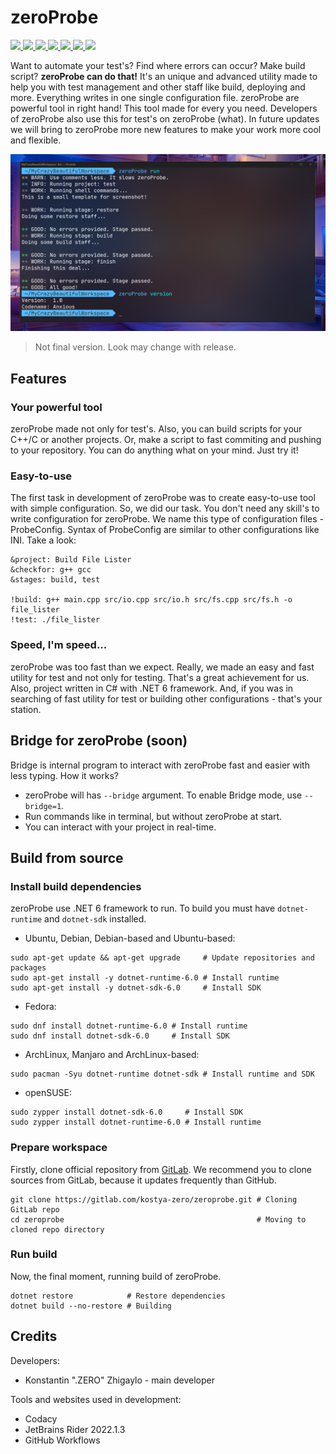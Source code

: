 # zeroProbe

<div id="badges" >
    <a href="https://www.codacy.com/gl/kostya-zero/zeroprobe/dashboard?utm_source=gitlab.com&amp;utm_medium=referral&amp;utm_content=kostya-zero/zeroprobe&amp;utm_campaign=Badge_Grade">
        <img src="https://app.codacy.com/project/badge/Grade/ee24203115c542b08553b7e071a14b88"/>
    </a>
    <a href="https://github.com/kostya-zero/zeroProbe/actions/workflows/dotnet.yml">
        <img src="https://github.com/kostya-zero/zeroProbe/actions/workflows/dotnet.yml/badge.svg?branch=main"/>
    </a>
    <a href="https://img.shields.io/github/commit-activity/w/kostya-zero/zeroProbe">
        <img src="https://img.shields.io/github/commit-activity/w/kostya-zero/zeroProbe"/>
    </a>
    <a href="https://img.shields.io/github/last-commit/kostya-zero/zeroProbe">
        <img src="https://img.shields.io/github/last-commit/kostya-zero/zeroProbe"/>
    </a>
    <a href="https://img.shields.io/github/last-commit/kostya-zero/zeroProbe">
        <img src="https://img.shields.io/github/last-commit/kostya-zero/zeroProbe"/>
    </a>
    <a href="https://gitlab.com/kostya-zero/zeroprobe">
        <img src="https://img.shields.io/badge/GitLab-repository-orange?logo=gitlab&"/>
    </a>
    <a href="https://github.com/kostya-zero/zeroProbe">
        <img src="https://img.shields.io/badge/GitHub-repository-232323?logo=github&"/>
    </a>
 </div>

Want to automate your test's? 
Find where errors can occur? 
Make build script? 
**zeroProbe can do that!** 
It's an unique and advanced utility made to help you with test management and other staff like build, deploying and more.
Everything writes in one single configuration file.
zeroProbe are powerful tool in right hand! 
This tool made for every you need.
Developers of zeroProbe also use this for test's on zeroProbe (what).
In future updates we will bring to zeroProbe more new features to make your work more cool and flexible.


![img.png](img.png)
> Not final version. Look may change with release.

## Features
### Your powerful tool
zeroProbe made not only for test's.
Also, you can build scripts for your C++/C or another projects.
Or, make a script to fast commiting and pushing to your repository.
You can do anything what on your mind.
Just try it!

### Easy-to-use
The first task in development of zeroProbe was to create easy-to-use tool with simple configuration.
So, we did our task.
You don't need any skill's to write configuration for zeroProbe. 
We name this type of configuration files - ProbeConfig.
Syntax of ProbeConfig are similar to other configurations like INI.
Take a look:
```
&project: Build File Lister
&checkfor: g++ gcc
&stages: build, test

!build: g++ main.cpp src/io.cpp src/io.h src/fs.cpp src/fs.h -o file_lister
!test: ./file_lister
```

### Speed, I'm speed...
zeroProbe was too fast than we expect.
Really, we made an easy and fast utility for test and not only for testing.
That's a great achievement for us.
Also, project written in C# with .NET 6 framework.
And, if you was in searching of fast utility for test or building other configurations - that's your station.

## Bridge for zeroProbe (soon)
Bridge is internal program to interact with zeroProbe fast and easier with less typing.
How it works?
- zeroProbe will has `--bridge` argument. To enable Bridge mode, use `--bridge=1`. 
- Run commands like in terminal, but without zeroProbe at start.
- You can interact with your project in real-time.

## Build from source
### Install build dependencies
zeroProbe use .NET 6 framework to run. To build you must have `dotnet-runtime` and `dotnet-sdk` installed.
- Ubuntu, Debian, Debian-based and Ubuntu-based:
```shell
sudo apt-get update && apt-get upgrade     # Update repositories and packages
sudo apt-get install -y dotnet-runtime-6.0 # Install runtime
sudo apt-get install -y dotnet-sdk-6.0     # Install SDK
```
- Fedora:
```shell
sudo dnf install dotnet-runtime-6.0 # Install runtime
sudo dnf install dotnet-sdk-6.0     # Install SDK
```
- ArchLinux, Manjaro and ArchLinux-based:
```shell
sudo pacman -Syu dotnet-runtime dotnet-sdk # Install runtime and SDK
```
- openSUSE:
```shell
sudo zypper install dotnet-sdk-6.0     # Install SDK
sudo zypper install dotnet-runtime-6.0 # Install runtime
```

### Prepare workspace 
Firstly, clone official repository from [GitLab](https://gitlab.com/kostya-zero/zeroprobe). 
We recommend you to clone sources from GitLab, because it updates frequently than GitHub.
```shell
git clone https://gitlab.com/kostya-zero/zeroprobe.git # Cloning GitLab repo
cd zeroprobe                                           # Moving to cloned repo directory
```

### Run build 
Now, the final moment, running build of zeroProbe.
```shell
dotnet restore            # Restore dependencies
dotnet build --no-restore # Building
```

## Credits
Developers:
- Konstantin ".ZERO" Zhigaylo - main developer

Tools and websites used in development:
- Codacy
- JetBrains Rider 2022.1.3
- GitHub Workflows
